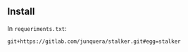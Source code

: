 ## Install

In `requeriments.txt`:

```
git+https://gitlab.com/junquera/stalker.git#egg=stalker
```
